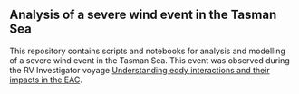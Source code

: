 ## Analysis of a severe wind event in the Tasman Sea

This repository contains scripts and notebooks for analysis and modelling of a severe wind event in the Tasman Sea. This event was observed during the RV Investigator voyage [Understanding eddy interactions and their impacts in the EAC](https://www.csiro.au/en/about/facilities-collections/mnf/voyages-schedules/voyages/2023/october/in2023_v06).
